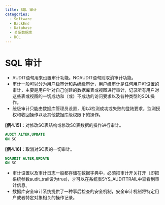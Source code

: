 ```yaml
---
title: SQL 审计
categories:
  - Software
  - BackEnd
  - Database
  - 关系数据库
  - DCL
---
```

# SQL 审计

- AUDIT语句用来设置审计功能，NOAUDIT语句则取消审计功能。
- 审计一般可以分为用户级审计和系统级审计，用户级审计是任何用户可设置的审计，主要是用户针对自己创建的数据库表或视图进行审计，记录所有用户对这些表或视图的一切成功和（或）不成功的访问要求以及各种类型的SQL操作。
- 统级审计只能由数据库管理员设置，用以i检测成功或失败的登陆要求，监测授权和收回操作以及其他数据库级权限下的操作。

**[例4.15]**：对修改SC表结构或修改SC表数据的操作进行审计。

```sql
AUDIT ALTER,UPDATE
ON SC
```

**[例4.16]**：取消对SC表的一切审计。

```sql
NOAUDIT ALTER,UPDATE
ON SC
```

- 审计设置以及审计日志一般都存储在数据字典中，必须把审计开关打开（即把系统参数audit_trail设为true)，才可以在系统表SYS_AUDITTRAIL中查看到审计信息。
- 数据库安全审计系统提供了一种事后检查的安全机制，安全审计机制将特定用户或者特定对象相关的操作记录。

